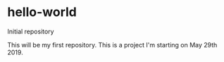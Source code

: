 # hello-world
Initial repository 

This will be my first repository. This is a project I'm starting on May 29th 2019.

